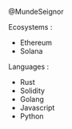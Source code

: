 
@MundeSeignor 

Ecosystems :

- Ethereum
- Solana 

Languages :

- Rust
- Solidity 
- Golang 
- Javascript 
- Python 
